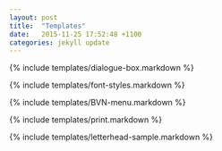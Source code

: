 ```yaml
---
layout: post
title:  "Templates"
date:   2015-11-25 17:52:48 +1100
categories: jekyll update
---
```


{% include templates/dialogue-box.markdown %}

{% include templates/font-styles.markdown %}

{% include templates/BVN-menu.markdown %}

{% include templates/print.markdown %}

{% include templates/letterhead-sample.markdown %}